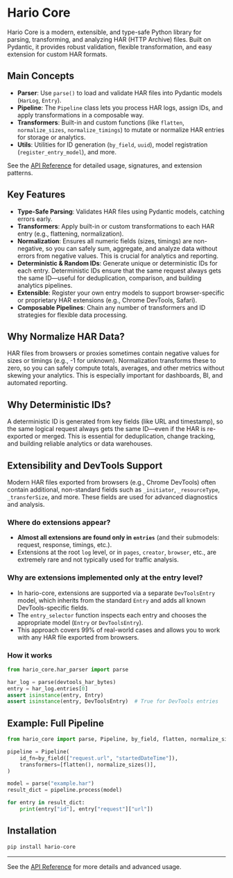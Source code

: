# Hario Core

Hario Core is a modern, extensible, and type-safe Python library for parsing, transforming, and analyzing HAR (HTTP Archive) files. Built on Pydantic, it provides robust validation, flexible transformation, and easy extension for custom HAR formats.

## Main Concepts

- **Parser**: Use `parse()` to load and validate HAR files into Pydantic models (`HarLog`, `Entry`).
- **Pipeline**: The `Pipeline` class lets you process HAR logs, assign IDs, and apply transformations in a composable way.
- **Transformers**: Built-in and custom functions (like `flatten`, `normalize_sizes`, `normalize_timings`) to mutate or normalize HAR entries for storage or analytics.
- **Utils**: Utilities for ID generation (`by_field`, `uuid`), model registration (`register_entry_model`), and more.

See the [API Reference](api.md) for detailed usage, signatures, and extension patterns.

## Key Features

- **Type-Safe Parsing**: Validates HAR files using Pydantic models, catching errors early.
- **Transformers**: Apply built-in or custom transformations to each HAR entry (e.g., flattening, normalization).
- **Normalization**: Ensures all numeric fields (sizes, timings) are non-negative, so you can safely sum, aggregate, and analyze data without errors from negative values. This is crucial for analytics and reporting.
- **Deterministic & Random IDs**: Generate unique or deterministic IDs for each entry. Deterministic IDs ensure that the same request always gets the same ID—useful for deduplication, comparison, and building analytics pipelines.
- **Extensible**: Register your own entry models to support browser-specific or proprietary HAR extensions (e.g., Chrome DevTools, Safari).
- **Composable Pipelines**: Chain any number of transformers and ID strategies for flexible data processing.

## Why Normalize HAR Data?

HAR files from browsers or proxies sometimes contain negative values for sizes or timings (e.g., -1 for unknown). Normalization transforms these to zero, so you can safely compute totals, averages, and other metrics without skewing your analytics. This is especially important for dashboards, BI, and automated reporting.

## Why Deterministic IDs?

A deterministic ID is generated from key fields (like URL and timestamp), so the same logical request always gets the same ID—even if the HAR is re-exported or merged. This is essential for deduplication, change tracking, and building reliable analytics or data warehouses.

## Extensibility and DevTools Support

Modern HAR files exported from browsers (e.g., Chrome DevTools) often contain additional, non-standard fields such as `_initiator`, `_resourceType`, `_transferSize`, and more. These fields are used for advanced diagnostics and analysis.

### Where do extensions appear?

- **Almost all extensions are found only in `entries`** (and their submodels: request, response, timings, etc.).
- Extensions at the root `log` level, or in `pages`, `creator`, `browser`, etc., are extremely rare and not typically used for traffic analysis.

### Why are extensions implemented only at the entry level?

- In hario-core, extensions are supported via a separate `DevToolsEntry` model, which inherits from the standard `Entry` and adds all known DevTools-specific fields.
- The `entry_selector` function inspects each entry and chooses the appropriate model (`Entry` or `DevToolsEntry`).
- This approach covers 99% of real-world cases and allows you to work with any HAR file exported from browsers.

### How it works

```python
from hario_core.har_parser import parse

har_log = parse(devtools_har_bytes)
entry = har_log.entries[0]
assert isinstance(entry, Entry)
assert isinstance(entry, DevToolsEntry)  # True for DevTools entries
```

## Example: Full Pipeline

```python
from hario_core import parse, Pipeline, by_field, flatten, normalize_sizes

pipeline = Pipeline(
    id_fn=by_field(["request.url", "startedDateTime"]),
    transformers=[flatten(), normalize_sizes()],
)

model = parse("example.har")
result_dict = pipeline.process(model)

for entry in result_dict:
    print(entry["id"], entry["request"]["url"])
```

## Installation

```bash
pip install hario-core
```

---

See the [API Reference](api.md) for more details and advanced usage. 